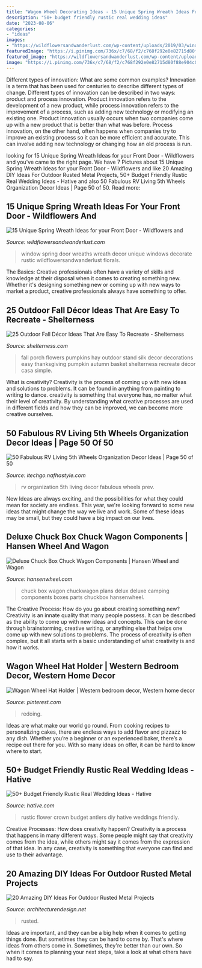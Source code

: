 ```yaml
---
title: "Wagon Wheel Decorating Ideas - 15 Unique Spring Wreath Ideas For Your Front Door"
description: "50+ budget friendly rustic real wedding ideas"
date: "2023-08-06"
categories:
- "ideas"
images:
- "https://wildflowersandwanderlust.com/wp-content/uploads/2019/03/window.jpg"
featuredImage: "https://i.pinimg.com/736x/c7/68/f2/c768f292e0e82715d80f88e904c08f15.jpg"
featured_image: "https://wildflowersandwanderlust.com/wp-content/uploads/2019/03/window.jpg"
image: "https://i.pinimg.com/736x/c7/68/f2/c768f292e0e82715d80f88e904c08f15.jpg"
---
```



Different types of innovation: What are some common examples?
Innovation is a term that has been used for centuries to describe different types of change. Different types of innovation can be described in two ways: product and process innovation. Product innovation refers to the development of a new product, while process innovation refers to the improvement of a process, such as adding new technology or modifying an existing one. 
Product innovation usually occurs when two companies come up with a new product that is better than what was before. Process innovation, on the other hand, often happens when companies try to improve an existing process so it can be more efficient and accurate. This can involve adding new technology or changing how an old process is run.

	

		
looking for 15 Unique Spring Wreath Ideas for your Front Door - Wildflowers and you've came to the right page. We have 7 Pictures about 15 Unique Spring Wreath Ideas for your Front Door - Wildflowers and like 20 Amazing DIY Ideas For Outdoor Rusted Metal Projects, 50+ Budget Friendly Rustic Real Wedding Ideas - Hative and also 50 Fabulous RV Living 5th Wheels Organization Decor Ideas | Page 50 of 50. Read more:
		
    
## 15 Unique Spring Wreath Ideas For Your Front Door - Wildflowers And

<img loading=lazy src="https://wildflowersandwanderlust.com/wp-content/uploads/2019/03/window.jpg" onerror="this.onerror=null;this.src='https://tse3.mm.bing.net/th?id=OIP.yEf7KK20mdB1hUnzHmFS2wHaKO&amp;pid=15.1';" alt="15 Unique Spring Wreath Ideas for your Front Door - Wildflowers and">

_Source: wildflowersandwanderlust.com_

>window spring door wreaths wreath decor unique windows decorate rustic wildflowersandwanderlust florals. 

	

The Basics:
Creative professionals often have a variety of skills and knowledge at their disposal when it comes to creating something new. Whether it's designing something new or coming up with new ways to market a product, creative professionals always have something to offer.

    
## 25 Outdoor Fall Décor Ideas That Are Easy To Recreate - Shelterness

<img loading=lazy src="http://i.shelterness.com/2016/08/07-fall-porch-stand-with-hay-pumpkins-and-silk-flowers.jpg" onerror="this.onerror=null;this.src='https://tse4.mm.bing.net/th?id=OIP.RFlyKO2feOjrX1LkBXOVzwHaJ6&amp;pid=15.1';" alt="25 Outdoor Fall Décor Ideas That Are Easy To Recreate - Shelterness">

_Source: shelterness.com_

>fall porch flowers pumpkins hay outdoor stand silk decor decorations easy thanksgiving pumpkin autumn basket shelterness recreate décor casa simple. 

	

What is creativity?
Creativity is the process of coming up with new ideas and solutions to problems. It can be found in anything from painting to writing to dance. creativity is something that everyone has, no matter what their level of creativity. By understanding what creative processes are used in different fields and how they can be improved, we can become more creative ourselves.

    
## 50 Fabulous RV Living 5th Wheels Organization Decor Ideas | Page 50 Of 50

<img loading=lazy src="http://itechgo.com/wp-content/uploads/2018/05/Fabulous-RV-Living-5th-Wheels-Organization-Decor-Ideas-50.jpg" onerror="this.onerror=null;this.src='https://tse2.mm.bing.net/th?id=OIP.PhmIN4QdoYy4uhTwGuW-twHaJ4&amp;pid=15.1';" alt="50 Fabulous RV Living 5th Wheels Organization Decor Ideas | Page 50 of 50">

_Source: itechgo.nafhastyle.com_

>rv organization 5th living decor fabulous wheels prev. 

	

New Ideas are always exciting, and the possibilities for what they could mean for society are endless. This year, we're looking forward to some new ideas that might change the way we live and work. Some of these ideas may be small, but they could have a big impact on our lives.

    
## Deluxe Chuck Box Chuck Wagon Components | Hansen Wheel And Wagon

<img loading=lazy src="http://www.hansenwheel.com/store/media/catalog/product/cache/1/image/9df78eab33525d08d6e5fb8d27136e95/d/e/delux_chuck_box_finish.jpg" onerror="this.onerror=null;this.src='https://tse4.mm.bing.net/th?id=OIP.FKup_2WAvBNIRoV-USS5igHaFj&amp;pid=15.1';" alt="Deluxe Chuck Box Chuck Wagon Components | Hansen Wheel and Wagon">

_Source: hansenwheel.com_

>chuck box wagon chuckwagon plans delux deluxe camping components boxes parts chuckbox hansenwheel. 

	

The Creative Process: How do you go about creating something new?
Creativity is an innate quality that many people possess. It can be described as the ability to come up with new ideas and concepts. This can be done through brainstorming, creative writing, or anything else that helps one come up with new solutions to problems. The process of creativity is often complex, but it all starts with a basic understanding of what creativity is and how it works.

    
## Wagon Wheel Hat Holder | Western Bedroom Decor, Western Home Decor

<img loading=lazy src="https://i.pinimg.com/736x/c7/68/f2/c768f292e0e82715d80f88e904c08f15.jpg" onerror="this.onerror=null;this.src='https://tse3.mm.bing.net/th?id=OIP.NRj_VFXPGK-afjL6JduxcAHaJ8&amp;pid=15.1';" alt="Wagon Wheel Hat Holder | Western bedroom decor, Western home decor">

_Source: pinterest.com_

>redoing. 

	

Ideas are what make our world go round. From cooking recipes to personalizing cakes, there are endless ways to add flavor and pizzazz to any dish. Whether you’re a beginner or an experienced baker, there’s a recipe out there for you. With so many ideas on offer, it can be hard to know where to start.

    
## 50+ Budget Friendly Rustic Real Wedding Ideas - Hative

<img loading=lazy src="https://hative.com/wp-content/uploads/2016/03/rustic-real-weddings/44-rustic-real-wedding-ideas.jpg" onerror="this.onerror=null;this.src='https://tse4.mm.bing.net/th?id=OIP.zZndR9NkewE2ExAlPMj8DQHaKD&amp;pid=15.1';" alt="50+ Budget Friendly Rustic Real Wedding Ideas - Hative">

_Source: hative.com_

>rustic flower crown budget antlers diy hative weddings friendly. 

	

Creative Processes: How does creativity happen?
Creativity is a process that happens in many different ways. Some people might say that creativity comes from the idea, while others might say it comes from the expression of that idea. In any case, creativity is something that everyone can find and use to their advantage.

    
## 20 Amazing DIY Ideas For Outdoor Rusted Metal Projects

<img loading=lazy src="https://cdn.architecturendesign.net/wp-content/uploads/2016/03/AD-Rusted-Metal-Projects-01.jpg" onerror="this.onerror=null;this.src='https://tse4.mm.bing.net/th?id=OIP.n48mC9QFqQhVkVrOS3InlQHaKe&amp;pid=15.1';" alt="20 Amazing DIY Ideas For Outdoor Rusted Metal Projects">

_Source: architecturendesign.net_

>rusted. 

	

Ideas are important, and they can be a big help when it comes to getting things done. But sometimes they can be hard to come by. That's where ideas from others come in. Sometimes, they're better than our own. So when it comes to planning your next steps, take a look at what others have had to say.

